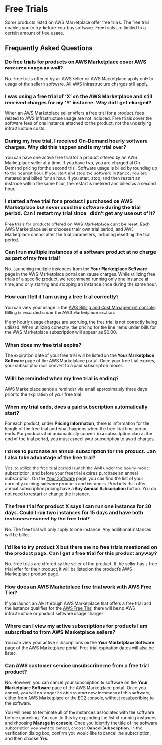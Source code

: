 # Free Trials<a name="buyer-free-trials"></a>

 Some products listed on AWS Marketplace offer free trials\. The free trial enables you to try\-before\-you\-buy software\. Free trials are limited to a certain amount of free usage\. 

## Frequently Asked Questions<a name="buyer-free-trials-frequently-asked-questions"></a>

### Do free trials for products on AWS Marketplace cover AWS resource usage as well?<a name="do-free-trials-for-products-on-aws-marketplace-cover-aws-resource-usage-as-well"></a>

 No\. Free trials offered by an AWS seller on AWS Marketplace apply only to usage of the seller’s software\. All AWS infrastructure charges still apply\. 

### I was using a free trial of ‘X’ on the AWS Marketplace and still received charges for my ‘Y’ instance\. Why did I get charged?<a name="i-was-using-a-free-trial-of-x-on-the-aws-marketplace-and-still-received-charges-for-my-y-instance-why-did-i-get-charged"></a>

 When an AWS Marketplace seller offers a free trial for a product, fees related to AWS infrastructure usage are not included\. Free trials cover the software fees of one instance attached to the product, not the underlying infrastructure costs\. 

### During my free trial, I received On\-Demand hourly software charges\. Why did this happen and is my trial over?<a name="during-my-free-trial-i-received-on-demand-hourly-software-charges.-why-did-this-happen-and-is-my-trial-over"></a>

 You can have one active free trial for a product offered by an AWS Marketplace seller at a time\. If you have two, you are charged at On\-Demand pricing for the second trial\. Software usage is billed by rounding up to the nearest hour\. If you start and stop the software instance, you are metered and billed for an hour\. If you start, stop, and then restart an instance within the same hour, the restart is metered and billed as a second hour\.

### I started a free trial for a product I purchased on AWS Marketplace but never used the software during the trial period\. Can I restart my trial since I didn’t get any use out of it?<a name="i-started-a-free-trial-for-a-product-i-purchased-on-aws-marketplace-but-never-used-the-software-during-the-trial-period.-can-i-restart-my-trial-since-i-didnt-get-any-use-out-of-it"></a>

 Free trials for products offered on AWS Marketplace can’t be reset\. Each AWS Marketplace seller chooses their own trial period, and AWS Marketplace cannot alter the trial parameters, including resetting the trial period\. 

### Can I run multiple instances of a software product at no charge as part of my free trial?<a name="can-i-run-multiple-instances-of-a-software-product-at-no-charge-as-part-of-my-free-trial"></a>

 No\. Launching multiple instances from the **Your Marketplace Software** page in the AWS Marketplace portal can cause charges\. While utilizing free trials of a specific product, we recommend running only one instance at time, and only starting and stopping an instance once during the same hour\. 

### How can I tell if I am using a free trial correctly?<a name="how-can-i-tell-if-i-am-using-a-free-trial-correctly"></a>

 You can view your usage in the [AWS Billing and Cost Management console](https://console.aws.amazon.com/billing/home#/)\. Billing is recorded under the AWS Marketplace section\. 

 If any hourly usage charges are accruing, the free trial is not correctly being utilized\. When utilizing correctly, the pricing for the line items under bills for the AWS Marketplace subscription will appear as $0\.00\. 

### When does my free trial expire?<a name="when-does-my-free-trial-expire"></a>

 The expiration date of your free trial will be listed on the **Your Marketplace Software** page of the AWS Marketplace portal\. Once your free trial expires, your subscription will convert to a paid subscription model\. 

### Will I be reminded when my free trial is ending?<a name="will-i-be-reminded-when-my-free-trial-is-ending"></a>

 AWS Marketplace sends a reminder via email approximately three days prior to the expiration of your free trial\. 

### When my trial ends, does a paid subscription automatically start?<a name="when-my-trial-ends-does-a-paid-subscription-automatically-start"></a>

 For each product, under **Pricing Information**, there is information for the length of the free trial and what happens when the free trial time period ends\. For products that automatically convert to a subscription plan at the end of the trial period, you must cancel your subscription to avoid charges\. 

### I’d like to purchase an annual subscription for the product\. Can I also take advantage of the free trial?<a name="id-like-to-purchase-an-annual-subscription-for-the-product.-can-i-also-take-advantage-of-the-free-trial"></a>

 Yes, to utilize the free trial period launch the AMI under the hourly model subscription, and before your free trial expires purchase an annual subscription\. On the [Your Software](http://aws.amazon.com/marketplace/library) page, you can find the list of your currently running software products and instances\. Products that offer annual subscription pricing have a **Buy Annual Subscription** button\. You do not need to restart or change the instance\. 

### The free trial for product X says I can run one instance for 30 days\. Could I run two instances for 15 days and have both instances covered by the free trial?<a name="the-free-trial-for-product-x-says-i-can-run-one-instance-for-30-days.-could-i-run-two-instances-for-15-days-and-have-both-instances-covered-by-the-free-trial"></a>

 No\. The free trial will only apply to one instance\. Any additional instances will be billed\. 

### I’d like to try product X but there are no free trials mentioned on the product page\. Can I get a free trial for this product anyway?<a name="id-like-to-try-product-x-but-there-are-no-free-trials-mentioned-on-the-product-page.-can-i-get-a-free-trial-for-this-product-anyway"></a>

 No\. Free trials are offered by the seller of the product\. If the seller has a free trial offer for their product, it will be listed on the product’s AWS Marketplace product page\. 

### How does an AWS Marketplace free trial work with AWS Free Tier?<a name="how-does-an-aws-marketplace-free-trial-work-with-aws-free-tier"></a>

 If you launch an AMI through AWS Marketplace that offers a free trial and the instance qualifies for the [AWS Free Tier](https://aws.amazon.com/free/), there will be no AWS infrastructure or product software usage charges\. 

### Where can I view my active subscriptions for products I am subscribed to from AWS Marketplace sellers?<a name="where-can-i-view-my-active-subscriptions-for-products-i-am-subscribed-to-from-aws-marketplace-sellers"></a>

 You can view your active subscriptions on the **Your Marketplace Software** page of the AWS Marketplace portal\. Free trial expiration dates will also be listed\. 

### Can AWS customer service unsubscribe me from a free trial product?<a name="can-aws-customer-service-unsubscribe-me-from-a-free-trial-product"></a>

 No\. However, you can cancel your subscription to software on the **Your Marketplace Software** page of the AWS Marketplace portal\. Once you cancel, you will no longer be able to start new instances of this software, either from AWS Marketplace or the EC2 console, without resubscribing to the software\. 

 You will need to terminate all of the instances associated with the software before canceling\. You can do this by expanding the list of running instances and choosing **Manage in console**\. Once you identify the title of the software subscription you want to cancel, choose **Cancel Subscription**\. In the verification dialog box, confirm you would like to cancel the subscription, and then choose **Yes**\. 